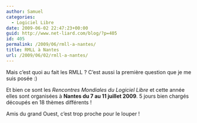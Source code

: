 ```yaml
---
author: Samuel
categories:
  - Logiciel Libre
date: 2009-06-02 22:47:23+00:00
guid: http://www.net-liard.com/blog/?p=405
id: 405
permalink: /2009/06/rmll-a-nantes/
title: RMLL à Nantes
url: /2009/06/02/rmll-a-nantes/
---
```


Mais c&#8217;est quoi au fait les RMLL ? C&#8217;est aussi la première question que je me suis posée :)

Et bien ce sont les _Rencontres Mondiales du Logiciel Libre_ et cette année elles sont organisées à **Nantes du 7 au 11 juillet 2009**. 5 jours bien chargés découpés en 18 thèmes différents !

Amis du grand Ouest, c&#8217;est trop proche pour le louper !
